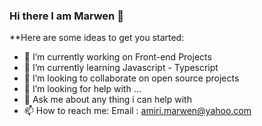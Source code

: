 ### Hi there I am Marwen 👋


**Here are some ideas to get you started:

- 🔭 I’m currently working on Front-end Projects
- 🌱 I’m currently learning Javascript - Typescript
- 👯 I’m looking to collaborate on open source projects
- 🤔 I’m looking for help with ...
- 💬 Ask me about any thing i can help with 
- 📫 How to reach me: Email : amiri.marwen@yahoo.com



